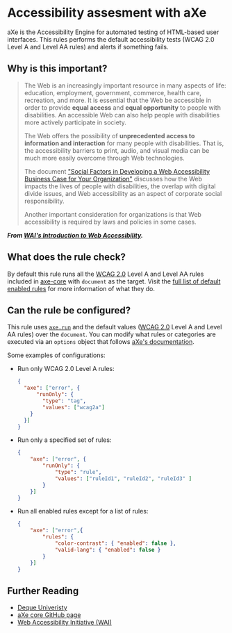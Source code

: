 # Accessibility assesment with aXe

aXe is the Accessibility Engine for automated testing of HTML-based user
interfaces. This rules performs the default accessibility tests (WCAG 2.0
Level A and Level AA rules) and alerts if something fails.

## Why is this important?

> The Web is an increasingly important resource in many aspects of life: education,
employment, government, commerce, health care, recreation, and more. It is
essential that the Web be accessible in order to provide **equal access** and **equal
opportunity** to people with disabilities. An accessible Web can also help people
with disabilities more actively participate in society.
>
> The Web offers the possibility of **unprecedented access to information and
interaction** for many people with disabilities. That is, the accessibility barriers
to print, audio, and visual media can be much more easily overcome through Web
technologies.
>
> The document ["Social Factors in Developing a Web Accessibility Business Case for
Your Organization"](https://www.w3.org/WAI/bcase/soc) discusses how the Web
impacts the lives of people with disabilities, the overlap with digital divide
issues, and Web accessibility as an aspect of corporate social responsibility.
>
> Another important consideration for organizations is that Web accessibility is
required by laws and policies in some cases.

***From [WAI's Introduction to Web Accessibility](https://www.w3.org/WAI/intro/accessibility.php).***

## What does the rule check?

By default this rule runs all the [WCAG 2.0](https://www.w3.org/TR/WCAG20/)
Level A and Level AA rules included in [axe-core](https://github.com/dequelabs/axe-core/)
with `document` as the target. Visit the
[full list of default enabled rules](https://github.com/dequelabs/axe-core/blob/develop/doc/rule-descriptions.md)
for more information of what they do.

## Can the rule be configured?

This rule uses
[`axe.run`](https://github.com/dequelabs/axe-core/blob/develop/doc/API.md#api-name-axerun)
and the default values ([WCAG 2.0](https://www.w3.org/TR/WCAG20/) Level A and
Level AA rules) over the `document`.
You can modify what rules or categories are executed via an `options` object
that follows
[aXe's documentation](https://github.com/dequelabs/axe-core/blob/develop/doc/API.md#options-parameter).

Some examples of configurations:

* Run only WCAG 2.0 Level A rules:

  ```json
  {
    "axe": ["error", {
        "runOnly": {
	      "type": "tag",
	      "values": ["wcag2a"]
	  }
    }]
  }
  ```

* Run only a specified set of rules:

  ```json
  {
      "axe": ["error", {
          "runOnly": {
              "type": "rule",
              "values": ["ruleId1", "ruleId2", "ruleId3" ]
          }
      }]
  }
  ```

* Run all enabled rules except for a list of rules:

  ```json
  {
      "axe": ["error",{
          "rules": {
              "color-contrast": { "enabled": false },
              "valid-lang": { "enabled": false }
          }
      }]
  }
  ```

## Further Reading

* [Deque Univeristy](https://dequeuniversity.com/)
* [aXe core GitHub page](https://github.com/dequelabs/axe-core)
* [Web Accessibility Initiative (WAI)](https://www.w3.org/WAI/)
